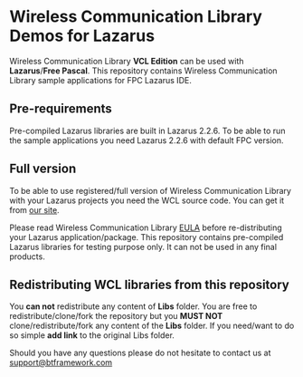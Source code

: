 # Wireless Communication Library Demos for Lazarus

Wireless Communication Library **VCL Edition** can be used with **Lazarus**/**Free Pascal**. This repository contains Wireless Communication Library sample applications for FPC Lazarus IDE.

## Pre-requirements

Pre-compiled Lazarus libraries are built in Lazarus 2.2.6. To be able to run the sample applications you need Lazarus 2.2.6 with default FPC version.

## Full version

To be able to use registered/full version of Wireless Communication Library with your Lazarus projects you need the WCL source code. You can get it from [our site](https://www.btframework.com/wcl.htm).

Please read Wireless Communication Library [EULA](https://www.btframework.com/eula.htm) before re-distributing your Lazarus application/package. This repository contains pre-compiled Lazarus libraries for testing purpose only. It can not be used in any final products.

## Redistributing WCL libraries from this repository

You **can not** redistribute any content of **Libs** folder. You are free to redistribute/clone/fork the repository but you **MUST NOT** clone/redistribute/fork any content of the **Libs** folder. If you need/want to do so simple **add link** to the original Libs folder.

Should you have any questions please do not hesitate to contact us at support@btframework.com

